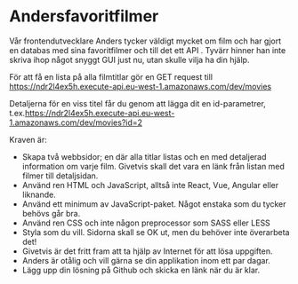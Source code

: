 # Andersfavoritfilmer

Vår frontendutvecklare Anders tycker väldigt mycket om film och har gjort en databas med sina favoritfilmer och till det ett API .  Tyvärr hinner han inte skriva ihop något snyggt GUI just nu, utan skulle vilja ha din hjälp.

För att få en lista på alla filmtitlar gör en GET request till https://ndr2l4ex5h.execute-api.eu-west-1.amazonaws.com/dev/movies

Detaljerna för en viss titel får du genom att lägga dit en id-parametrer, t.ex.https://ndr2l4ex5h.execute-api.eu-west-1.amazonaws.com/dev/movies?id=2

Kraven är:
- Skapa två webbsidor; en där alla titlar listas och en med detaljerad information om varje film. Givetvis skall det vara en länk från listan med filmer till detaljsidan.
-  Använd ren HTML och JavaScript, alltså inte React, Vue, Angular eller liknande.
- Använd ett minimum av JavaScript-paket. Något enstaka som du tycker behövs går bra.
- Använd ren CSS och inte någon preprocessor som SASS eller LESS
- Styla som du vill. Sidorna skall se OK ut, men du behöver inte överarbeta det! 
- Givetvis är det fritt fram att ta hjälp av Internet för att lösa uppgiften.
- Anders är otålig och vill gärna se din applikation inom ett par dagar.
- Lägg upp din lösning på Github och skicka en länk när du är klar.
